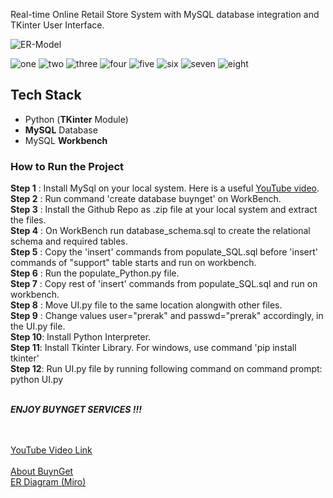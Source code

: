 Real-time Online Retail Store System with MySQL database integration and TKinter User Interface.

![ER-Model](https://github.com/preraksemwal/Buy-n-Get/assets/77500750/a1153f47-3020-4069-b2b6-2847c45228ba)

![one](https://github.com/preraksemwal/Buy-n-Get/assets/77500750/0c20acf5-a4a4-4ffd-be8d-b215f91d9ce2)
![two](https://github.com/preraksemwal/Buy-n-Get/assets/77500750/e7307f35-ba4b-4be5-a108-996bac81cff5)
![three](https://github.com/preraksemwal/Buy-n-Get/assets/77500750/b6656618-8643-4b5b-8005-24729d79b465)
![four](https://github.com/preraksemwal/Buy-n-Get/assets/77500750/dafc072c-d4f4-44d4-936c-b9dbbe7a6bcb)
![five](https://github.com/preraksemwal/Buy-n-Get/assets/77500750/ea199044-215a-427e-b1fb-8b884b1cda95)
![six](https://github.com/preraksemwal/Buy-n-Get/assets/77500750/16de8039-1e55-4319-a631-0ee466300717)
![seven](https://github.com/preraksemwal/Buy-n-Get/assets/77500750/7fd84ae1-9b08-49d3-9acd-5deb11efc23e)
![eight](https://github.com/preraksemwal/Buy-n-Get/assets/77500750/c7fb9c95-2c4f-4e60-a06c-12e39d58e561)

<h2> Tech Stack </h2>

- Python (**TKinter** Module)
- **MySQL** Database
- MySQL **Workbench**

<h3> How to Run the Project </h3> 

**Step 1** : Install MySql on your local system. Here is a useful [YouTube video](https://www.youtube.com/watch?v=WuBcTJnIuzo&t=1204s).<br/>
**Step 2** : Run command 'create database buynget' on WorkBench.<br/>
**Step 3** : Install the Github Repo as .zip file at your local system and extract the files.<br/>
**Step 4** : On WorkBench run database_schema.sql to create the relational schema and required tables.<br/>
**Step 5** : Copy the 'insert' commands from populate_SQL.sql before 'insert' commands of "support" table starts and run on workbench.<br/>
**Step 6** : Run the populate_Python.py file.<br/>
**Step 7** : Copy rest of 'insert' commands from populate_SQL.sql and run on workbench.<br/>
**Step 8** : Move UI.py file to the same location alongwith other files.<br/>
**Step 9** : Change values user="prerak" and passwd="prerak" accordingly, in the UI.py file.<br/>
**Step 10**: Install Python Interpreter.<br/>
**Step 11**: Install Tkinter Library. For windows, use command 'pip install tkinter'<br/>
**Step 12**: Run UI.py file by running following command on command prompt: python UI.py  <br/><br/>

_**ENJOY BUYNGET SERVICES !!!**_

<br/><br/>
[YouTube Video Link](https://youtu.be/zmUMPOABBw4) <br/><br/>
[About BuynGet](https://docs.google.com/document/d/1QEvfz7lhWIvfQ54ANqvYT_S8jbBNtCbRxYkOeCFZzX8/edit)<br/>
[ER Diagram (Miro)](https://miro.com/app/board/uXjVON4nzeE=/)<br/>
